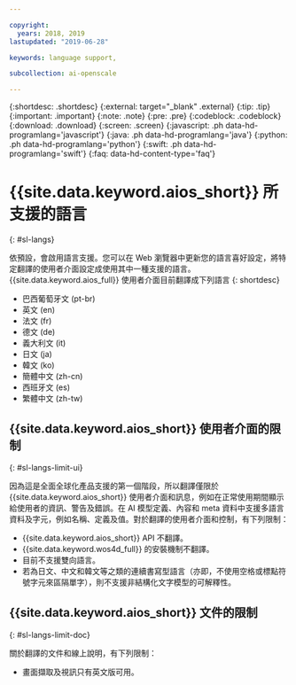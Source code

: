 ```yaml
---

copyright:
  years: 2018, 2019
lastupdated: "2019-06-28"

keywords: language support, 

subcollection: ai-openscale

---
```


{:shortdesc: .shortdesc}
{:external: target="_blank" .external}
{:tip: .tip}
{:important: .important}
{:note: .note}
{:pre: .pre}
{:codeblock: .codeblock}
{:download: .download}
{:screen: .screen}
{:javascript: .ph data-hd-programlang='javascript'}
{:java: .ph data-hd-programlang='java'}
{:python: .ph data-hd-programlang='python'}
{:swift: .ph data-hd-programlang='swift'}
{:faq: data-hd-content-type='faq'}

# {{site.data.keyword.aios_short}} 所支援的語言
{: #sl-langs}

依預設，會啟用語言支援。您可以在 Web 瀏覽器中更新您的語言喜好設定，將特定翻譯的使用者介面設定成使用其中一種支援的語言。{{site.data.keyword.aios_full}} 使用者介面目前翻譯成下列語言
{: shortdesc}

- 巴西葡萄牙文 (pt-br)
- 英文 (en)
- 法文 (fr)
- 德文 (de)
- 義大利文 (it)
- 日文 (ja)
- 韓文 (ko)
- 簡體中文 (zh-cn)
- 西班牙文 (es)
- 繁體中文 (zh-tw)

## {{site.data.keyword.aios_short}} 使用者介面的限制
{: #sl-langs-limit-ui}

因為這是全面全球化產品支援的第一個階段，所以翻譯僅限於 {{site.data.keyword.aios_short}} 使用者介面和訊息，例如在正常使用期間顯示給使用者的資訊、警告及錯誤。在 AI 模型定義、內容和 meta 資料中支援多語言資料及字元，例如名稱、定義及值。對於翻譯的使用者介面和控制，有下列限制：

- {{site.data.keyword.aios_short}} API 不翻譯。
- {{site.data.keyword.wos4d_full}} 的安裝機制不翻譯。
- 目前不支援雙向語言。
- 若為日文、中文和韓文等之類的連續書寫型語言（亦即，不使用空格或標點符號字元來區隔單字），則不支援非結構化文字模型的可解釋性。

## {{site.data.keyword.aios_short}} 文件的限制
{: #sl-langs-limit-doc}

關於翻譯的文件和線上說明，有下列限制：

- 畫面擷取及視訊只有英文版可用。

